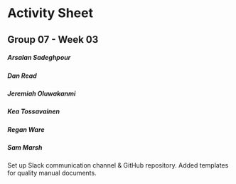 # Activity Sheet

## Group 07 - Week 03

##### Arsalan Sadeghpour

##### Dan Read

##### Jeremiah Oluwakanmi

##### Kea Tossavainen

##### Regan Ware

##### Sam Marsh

Set up Slack communication channel & GitHub repository. Added templates for quality manual documents.
